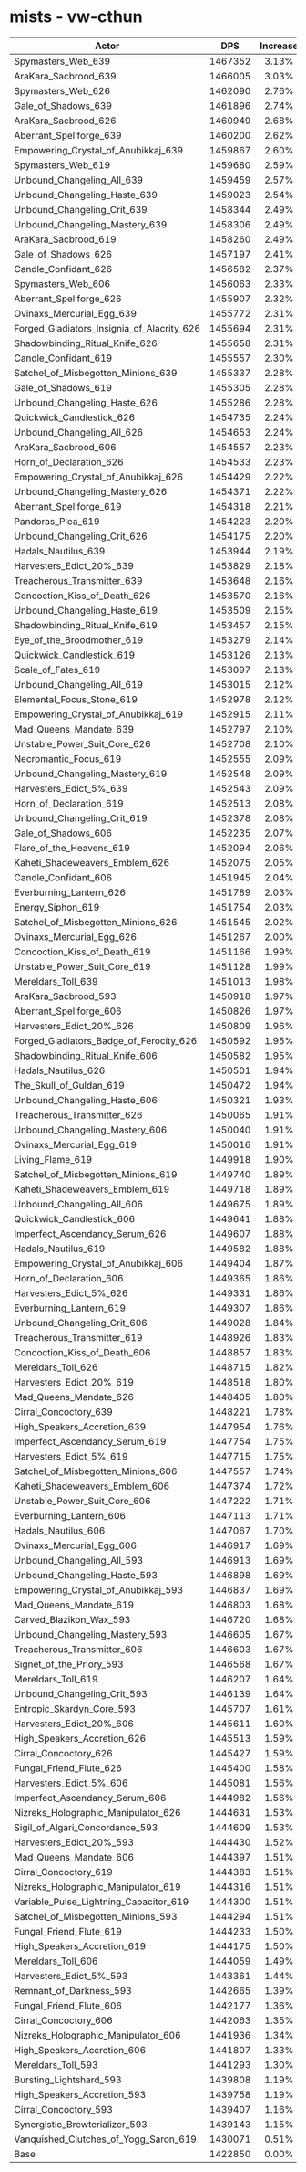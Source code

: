 # mists - vw-cthun
| Actor | DPS | Increase |
|---|:---:|:---:|
|Spymasters_Web_639|1467352|3.13%|
|AraKara_Sacbrood_639|1466005|3.03%|
|Spymasters_Web_626|1462090|2.76%|
|Gale_of_Shadows_639|1461896|2.74%|
|AraKara_Sacbrood_626|1460949|2.68%|
|Aberrant_Spellforge_639|1460200|2.62%|
|Empowering_Crystal_of_Anubikkaj_639|1459867|2.60%|
|Spymasters_Web_619|1459680|2.59%|
|Unbound_Changeling_All_639|1459459|2.57%|
|Unbound_Changeling_Haste_639|1459023|2.54%|
|Unbound_Changeling_Crit_639|1458344|2.49%|
|Unbound_Changeling_Mastery_639|1458306|2.49%|
|AraKara_Sacbrood_619|1458260|2.49%|
|Gale_of_Shadows_626|1457197|2.41%|
|Candle_Confidant_626|1456582|2.37%|
|Spymasters_Web_606|1456063|2.33%|
|Aberrant_Spellforge_626|1455907|2.32%|
|Ovinaxs_Mercurial_Egg_639|1455772|2.31%|
|Forged_Gladiators_Insignia_of_Alacrity_626|1455694|2.31%|
|Shadowbinding_Ritual_Knife_626|1455658|2.31%|
|Candle_Confidant_619|1455557|2.30%|
|Satchel_of_Misbegotten_Minions_639|1455337|2.28%|
|Gale_of_Shadows_619|1455305|2.28%|
|Unbound_Changeling_Haste_626|1455286|2.28%|
|Quickwick_Candlestick_626|1454735|2.24%|
|Unbound_Changeling_All_626|1454653|2.24%|
|AraKara_Sacbrood_606|1454557|2.23%|
|Horn_of_Declaration_626|1454533|2.23%|
|Empowering_Crystal_of_Anubikkaj_626|1454429|2.22%|
|Unbound_Changeling_Mastery_626|1454371|2.22%|
|Aberrant_Spellforge_619|1454318|2.21%|
|Pandoras_Plea_619|1454223|2.20%|
|Unbound_Changeling_Crit_626|1454175|2.20%|
|Hadals_Nautilus_639|1453944|2.19%|
|Harvesters_Edict_20%_639|1453829|2.18%|
|Treacherous_Transmitter_639|1453648|2.16%|
|Concoction_Kiss_of_Death_626|1453570|2.16%|
|Unbound_Changeling_Haste_619|1453509|2.15%|
|Shadowbinding_Ritual_Knife_619|1453457|2.15%|
|Eye_of_the_Broodmother_619|1453279|2.14%|
|Quickwick_Candlestick_619|1453126|2.13%|
|Scale_of_Fates_619|1453097|2.13%|
|Unbound_Changeling_All_619|1453015|2.12%|
|Elemental_Focus_Stone_619|1452978|2.12%|
|Empowering_Crystal_of_Anubikkaj_619|1452915|2.11%|
|Mad_Queens_Mandate_639|1452797|2.10%|
|Unstable_Power_Suit_Core_626|1452708|2.10%|
|Necromantic_Focus_619|1452555|2.09%|
|Unbound_Changeling_Mastery_619|1452548|2.09%|
|Harvesters_Edict_5%_639|1452543|2.09%|
|Horn_of_Declaration_619|1452513|2.08%|
|Unbound_Changeling_Crit_619|1452378|2.08%|
|Gale_of_Shadows_606|1452235|2.07%|
|Flare_of_the_Heavens_619|1452094|2.06%|
|Kaheti_Shadeweavers_Emblem_626|1452075|2.05%|
|Candle_Confidant_606|1451945|2.04%|
|Everburning_Lantern_626|1451789|2.03%|
|Energy_Siphon_619|1451754|2.03%|
|Satchel_of_Misbegotten_Minions_626|1451545|2.02%|
|Ovinaxs_Mercurial_Egg_626|1451267|2.00%|
|Concoction_Kiss_of_Death_619|1451166|1.99%|
|Unstable_Power_Suit_Core_619|1451128|1.99%|
|Mereldars_Toll_639|1451013|1.98%|
|AraKara_Sacbrood_593|1450918|1.97%|
|Aberrant_Spellforge_606|1450826|1.97%|
|Harvesters_Edict_20%_626|1450809|1.96%|
|Forged_Gladiators_Badge_of_Ferocity_626|1450592|1.95%|
|Shadowbinding_Ritual_Knife_606|1450582|1.95%|
|Hadals_Nautilus_626|1450501|1.94%|
|The_Skull_of_Guldan_619|1450472|1.94%|
|Unbound_Changeling_Haste_606|1450321|1.93%|
|Treacherous_Transmitter_626|1450065|1.91%|
|Unbound_Changeling_Mastery_606|1450040|1.91%|
|Ovinaxs_Mercurial_Egg_619|1450016|1.91%|
|Living_Flame_619|1449918|1.90%|
|Satchel_of_Misbegotten_Minions_619|1449740|1.89%|
|Kaheti_Shadeweavers_Emblem_619|1449718|1.89%|
|Unbound_Changeling_All_606|1449675|1.89%|
|Quickwick_Candlestick_606|1449641|1.88%|
|Imperfect_Ascendancy_Serum_626|1449607|1.88%|
|Hadals_Nautilus_619|1449582|1.88%|
|Empowering_Crystal_of_Anubikkaj_606|1449404|1.87%|
|Horn_of_Declaration_606|1449365|1.86%|
|Harvesters_Edict_5%_626|1449331|1.86%|
|Everburning_Lantern_619|1449307|1.86%|
|Unbound_Changeling_Crit_606|1449028|1.84%|
|Treacherous_Transmitter_619|1448926|1.83%|
|Concoction_Kiss_of_Death_606|1448857|1.83%|
|Mereldars_Toll_626|1448715|1.82%|
|Harvesters_Edict_20%_619|1448518|1.80%|
|Mad_Queens_Mandate_626|1448405|1.80%|
|Cirral_Concoctory_639|1448221|1.78%|
|High_Speakers_Accretion_639|1447954|1.76%|
|Imperfect_Ascendancy_Serum_619|1447754|1.75%|
|Harvesters_Edict_5%_619|1447715|1.75%|
|Satchel_of_Misbegotten_Minions_606|1447557|1.74%|
|Kaheti_Shadeweavers_Emblem_606|1447374|1.72%|
|Unstable_Power_Suit_Core_606|1447222|1.71%|
|Everburning_Lantern_606|1447113|1.71%|
|Hadals_Nautilus_606|1447067|1.70%|
|Ovinaxs_Mercurial_Egg_606|1446917|1.69%|
|Unbound_Changeling_All_593|1446913|1.69%|
|Unbound_Changeling_Haste_593|1446898|1.69%|
|Empowering_Crystal_of_Anubikkaj_593|1446837|1.69%|
|Mad_Queens_Mandate_619|1446803|1.68%|
|Carved_Blazikon_Wax_593|1446720|1.68%|
|Unbound_Changeling_Mastery_593|1446605|1.67%|
|Treacherous_Transmitter_606|1446603|1.67%|
|Signet_of_the_Priory_593|1446568|1.67%|
|Mereldars_Toll_619|1446207|1.64%|
|Unbound_Changeling_Crit_593|1446139|1.64%|
|Entropic_Skardyn_Core_593|1445707|1.61%|
|Harvesters_Edict_20%_606|1445611|1.60%|
|High_Speakers_Accretion_626|1445513|1.59%|
|Cirral_Concoctory_626|1445427|1.59%|
|Fungal_Friend_Flute_626|1445400|1.58%|
|Harvesters_Edict_5%_606|1445081|1.56%|
|Imperfect_Ascendancy_Serum_606|1444982|1.56%|
|Nizreks_Holographic_Manipulator_626|1444631|1.53%|
|Sigil_of_Algari_Concordance_593|1444609|1.53%|
|Harvesters_Edict_20%_593|1444430|1.52%|
|Mad_Queens_Mandate_606|1444397|1.51%|
|Cirral_Concoctory_619|1444383|1.51%|
|Nizreks_Holographic_Manipulator_619|1444316|1.51%|
|Variable_Pulse_Lightning_Capacitor_619|1444300|1.51%|
|Satchel_of_Misbegotten_Minions_593|1444294|1.51%|
|Fungal_Friend_Flute_619|1444233|1.50%|
|High_Speakers_Accretion_619|1444175|1.50%|
|Mereldars_Toll_606|1444059|1.49%|
|Harvesters_Edict_5%_593|1443361|1.44%|
|Remnant_of_Darkness_593|1442665|1.39%|
|Fungal_Friend_Flute_606|1442177|1.36%|
|Cirral_Concoctory_606|1442063|1.35%|
|Nizreks_Holographic_Manipulator_606|1441936|1.34%|
|High_Speakers_Accretion_606|1441807|1.33%|
|Mereldars_Toll_593|1441293|1.30%|
|Bursting_Lightshard_593|1439808|1.19%|
|High_Speakers_Accretion_593|1439758|1.19%|
|Cirral_Concoctory_593|1439407|1.16%|
|Synergistic_Brewterializer_593|1439143|1.15%|
|Vanquished_Clutches_of_Yogg_Saron_619|1430071|0.51%|
|Base|1422850|0.00%|
